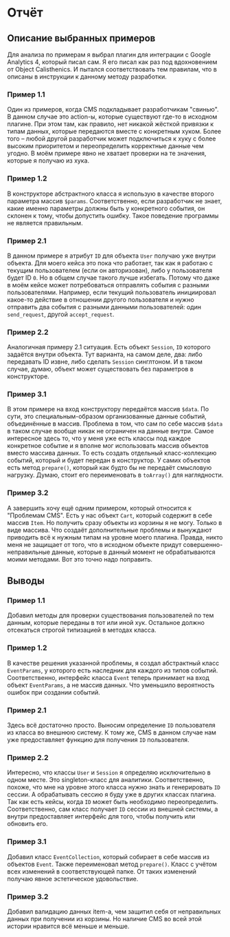 # Отчёт

## Описание выбранных примеров
Для анализа по примерам я выбрал плагин для интеграции с Google Analytics 4, который писал сам. Я его писал как раз под
вдохновением от Object Calisthenics. И пытался соответствовать тем правилам, что в описаны в инструкции к данному методу
разработки.

### Пример 1.1
Один из примеров, когда CMS подкладывает разработчикам "свинью". В данном случае это action-ы, которые существуют где-то
в исходном плагине. При этом там, как правило, нет никакой жёсткой привязки к типам данных, которые передаются вместе с
конкретным хуком. Более того – любой другой разработчик может подключиться к хуку с более высоким приоритетом и переопределить
корректные данные чем угодно. В моём примере явно не хватает проверки на те значения, которые я получаю из хука.

### Пример 1.2
В конструкторе абстрактного класса я использую в качестве второго параметра массив `$params`. Соответственно, если разработчик
не знает, какие именно параметры должны быть у конкретного события, он склонен к тому, чтобы допустить ошибку. Такое поведение
программы не является правильным.

### Пример 2.1
В данном примере я атрибут `ID` для объекта `User` получаю уже внутри объекта. Для моего кейса это пока что работает, так
как я работаю с текущим пользователем (если он авторизован), либо у пользователя будет ID `0`. Но в общем случае такого
лучше избегать. Потому что даже в моём кейсе может потребоваться отправлять события с разными пользователями. Например,
если текущий пользователь инициировал какое-то действие в отношении другого пользователя и нужно отправить два события с
разными данными пользователей: один `send_request`, другой `accept_request`.

### Пример 2.2
Аналогичная примеру 2.1 ситуация. Есть объект `Session`, `ID` которого задаётся внутри объекта. Тут варианта, на самом деле,
два: либо передавать ID извне, либо сделать `Session` синглтоном. И в таком случае, думаю, объект может существовать без
параметров в конструкторе.

### Пример 3.1
В этом примере на вход конструктору передаётся массив `$data`. По сути, это специальным-образом организованные данные событий,
объединённые в массив. Проблема в том, что сам по себе массив `$data` в таком случае вообще никак не ограничен на данные
внутри. Самое интересное здесь то, что у меня уже есть классы под каждое конкретное событие и я вполне мог использовать
массив объектов вместо массива данных. То есть создать отдельный класс-коллекцию событий, который и будет передан в конструктор.
У самих объектов есть метод `prepare()`, который как будто бы не передаёт смысловую нагрузку. Думаю, стоит его переименовать
в `toArray()` для наглядности.

### Пример 3.2
А завершить хочу ещё одним примером, который относится к "Проблемам CMS". Есть у нас объект `Cart`, который содержит в себе
массив `Item`. Но получить сразу объекты из корзины я не могу. Только в виде массива. Что создаёт дополнительные проблемы
и вынуждают приводить всё к нужным типам на уровне моего плагина. Правда, никто меня не защищает от того, что в исходном
объекте придут совершенно-неправильные данные, которые в данный момент не обрабатываются моими методами. Вот это точно
надо поправить.


## Выводы

### Пример 1.1
Добавил методы для проверки существования пользователей по тем данным, которые переданы в тот или иной хук. Остальное
должно отсекаться строгой типизацией в методах класса.

### Пример 1.2
В качестве решения указанной проблемы, я создал абстрактный класс `EventParams`, у которого есть наследник для каждого из
типов событий. Соответственно, интерфейс класса `Event` теперь принимает на вход объект `EventParams`, а не массив данных.
Что уменьшило вероятность ошибок при создании событий.

### Пример 2.1
Здесь всё достаточно просто. Выносим определение `ID` пользователя из класса во внешнюю систему. К тому же, CMS в данном
случае нам уже предоставляет функцию для получения `ID` пользователя.

### Пример 2.2
Интересно, что классы `User` и `Session` я определяю исключительно в одном месте. Это singleton-класс для аналитики. 
Соответственно, похоже, что мне на уровне этого класса нужно знать и генерировать `ID` сессии. А обрабатывать сессию я
буду уже в других классах плагина. Так как есть кейсы, когда `ID` может быть необходимо переопределить. Соответственно,
сам класс получает `ID` сессии из внешней системы, а внутри предоставляет интерфейс для того, чтобы получить или обновить
его.

### Пример 3.1
Добавил класс `EventCollection`, который собирает в себе массив из объектов `Event`. Также переименовал метод `prepare()`.
Класс с учётом всех изменений в соответствующей папке. От таких изменений получаю явное эстетическое удовольствие.

### Пример 3.2
Добавил валидацию данных item-а, чем защитил себя от неправильных данных при получении из корзины. Но наличие CMS во всей
этой истории нравится всё меньше и меньше.